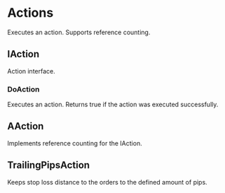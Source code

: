 # Actions

Executes an action. Supports reference counting.

## IAction

Action interface.

### DoAction

Executes an action. Returns true if the action was executed successfully.

## AAction

Implements reference counting for the IAction.

## TrailingPipsAction

Keeps stop loss distance to the orders to the defined amount of pips.